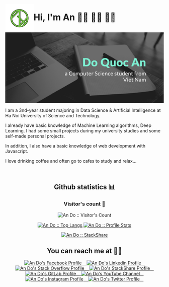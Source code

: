 
<p align="flex">
  <a href="https://github.com/andoDsAI">
    <img
    align="left"
    width="90" height="90"
    src="logo.png">
  </a>
  <h1 align="left">Hi, I'm An 👋🏾 👨‍💻 👨‍💻</h1>
</p>

<img align="center" src="wallpaper.jpg" alt="">

 I am a 3nd-year student majoring in Data Science & Artificial Intelligence at Ha Noi University of Science and Technology.

 I already have basic knowledge of Machine Learning algorithms, Deep Learning. I had some small projects during my university studies and some self-made personal projects.

 In addition, I also have a basic knowledge of web development with Javascript.

 I love drinking coffee and often go to cafes to study and relax...

<br/>
<h2 align="center">Github statistics 📊 </h2>

<h3 align="center">Visitor's count 👀</h3>

<p align="center">
  <img
  src="https://profile-counter.glitch.me/{andoDsAI}/count.svg"
  alt="An Do :: Visitor's Count"
  />
</p>

<p align="center">
  <a href="https://github.com/andoDsAI/github-readme-stats">
    <img
    align ="center"
    height="165"
    src="https://github-readme-stats.vercel.app/api/top-langs/?username=andoDsAI&langs_count=10&theme=tokyonight&layout=compact"
    alt="An Do :: Top Langs"
    />
  </a>
  <a href="https://github.com/andoDsAI/github-readme-stats">
    <img
    align="center"
    height="165"
    src="https://github-readme-stats.vercel.app/api?username=andoDsAI&show_icons=true&theme=tokyonight"
    alt="An Do :: Profile Stats"
    />
  </a>
</p>

<p align="center">
  <a href="https://stackshare.io/andodsai/my-personal-stack">
    <img
    src="http://img.shields.io/badge/tech-stack-0690fa.svg?style=flat"
    alt="An Do :: StackShare"
    />
  </a>
</p>

## <h2 align="center">You can reach me at 📱📱 </h2>

<p align="center">
  <a href="https://www.facebook.com/andoDsAI">
    <img
    src="https://www.vectorlogo.zone/logos/facebook/facebook-tile.svg"
    alt="An Do's Facebook Profile"
    height="30" width="30"
    />
    &nbsp;&nbsp
  </a>
  
  <a href="https://www.linkedin.com/in/andoDsAI/">
    <img
    src="https://www.vectorlogo.zone/logos/linkedin/linkedin-icon.svg"
    alt="An Do's Linkedin Profile"
    height="30" width="30"
    />
    &nbsp;&nbsp
  </a>

  <a href="https://stackoverflow.com/users/16326014/an-do?tab=profile">
    <img
    src="https://www.vectorlogo.zone/logos/stackoverflow/stackoverflow-icon.svg"
    alt="An Do's Stack Overflow Profile"
    height="30" width="30"
    />
    &nbsp;&nbsp
  </a>

  <a href="https://stackshare.io/andodsai">
    <img
    src="https://cdn.worldvectorlogo.com/logos/stackshare.svg"
    alt="An Do's StackShare Profile"
    height="30" width="30"
    />
    &nbsp;&nbsp
  </a>  

  <a href="https://gitlab.com/andoDsAI">
    <img
    src="https://www.vectorlogo.zone/logos/gitlab/gitlab-icon.svg"
    alt="An Do's GitLab Profile"
    height="30" width="30"
    />
    &nbsp;&nbsp
  </a>
  
  <a href="https://www.youtube.com/channel/UCDbpayB-EC8_XQ1q5D07C7w">
    <img
    src="https://www.vectorlogo.zone/logos/youtube/youtube-icon.svg"
    alt="An Do's YouTube Channel"
    height="30" width="30"
    />
    &nbsp;&nbsp
  </a>
  
  <a href="https://www.instagram.com/_sweettt._/">
    <img
    src="https://www.vectorlogo.zone/logos/instagram/instagram-icon.svg"
    alt="An Do's Instagram Profile"
    height="30" width="30"
    />
    &nbsp;&nbsp
  </a>

  <a href="https://twitter.com/_sweetttt_">
    <img
    src="https://www.vectorlogo.zone/logos/twitter/twitter-icon.svg"
    alt="An Do's Twitter Profile"
    height="30" width="30"
    />
    &nbsp;&nbsp
  </a>
</p>
